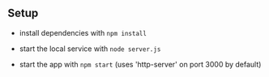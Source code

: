 ## Setup

* install dependencies with `npm install`

* start the local service with `node server.js`

* start the app with `npm start` (uses 'http-server' on port 3000 by default)
